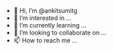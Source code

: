 - 👋 Hi, I’m @ankitsumitg
- 👀 I’m interested in ...
- 🌱 I’m currently learning ...
- 💞️ I’m looking to collaborate on ...
- 📫 How to reach me ...

<!---
ankitsumitg/ankitsumitg is a ✨ special ✨ repository because its `README.md` (this file) appears on your GitHub profile.
You can click the Preview link to take a look at your changes.
--->
